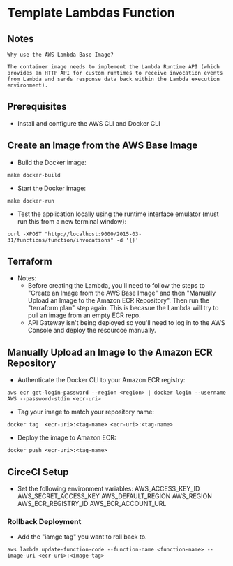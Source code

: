 # Template Lambdas Function

## Notes
    Why use the AWS Lambda Base Image?

    The container image needs to implement the Lambda Runtime API (which provides an HTTP API for custom runtimes to receive invocation events from Lambda and sends response data back within the Lambda execution environment).


## Prerequisites

- Install and configure the AWS CLI and Docker CLI


## Create an Image from the AWS Base Image

- Build the Docker image:
```
make docker-build
```
- Start the Docker image:
```
make docker-run
```
- Test the application locally using the runtime interface emulator (must run this from a new terminal window):
```
curl -XPOST "http://localhost:9000/2015-03-31/functions/function/invocations" -d '{}'
```


## Terraform

- Notes: 
    - Before creating the Lambda, you'll need to follow the steps to "Create an Image from the AWS Base Image" and then "Manually Upload an Image to the Amazon ECR Repository". Then run the "terraform plan" step again. This is becasue the Lambda will try to pull an image from an empty ECR repo.
    - API Gateway isn't being deployed so you'll need to log in to the AWS Console and deploy the resourcce manually.


## Manually Upload an Image to the Amazon ECR Repository

- Authenticate the Docker CLI to your Amazon ECR registry:
```
aws ecr get-login-password --region <region> | docker login --username AWS --password-stdin <ecr-uri>
```
- Tag your image to match your repository name:
```
docker tag  <ecr-uri>:<tag-name> <ecr-uri>:<tag-name>
```
- Deploy the image to Amazon ECR:
```
docker push <ecr-uri>:<tag-name>
```


## CirceCI Setup

- Set the following environment variables:
    AWS_ACCESS_KEY_ID
    AWS_SECRET_ACCESS_KEY
    AWS_DEFAULT_REGION
    AWS_REGION
    AWS_ECR_REGISTRY_ID
    AWS_ECR_ACCOUNT_URL


### Rollback Deployment

- Add the "iamge tag" you want to roll back to. 
```
aws lambda update-function-code --function-name <function-name> --image-uri <ecr-uri>:<image-tag>
```
